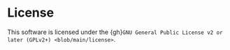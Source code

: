 # License

This software is licensed under the
{gh}`GNU General Public License v2 or later (GPLv2+) <blob/main/license>`.

```{literalinclude} ../license
```